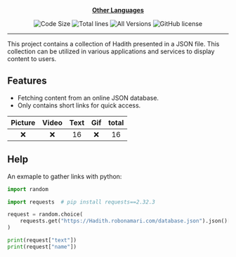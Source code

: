 <div align="center">

[**Other Languages**](.github/README/)

</div>

<p align="center">
  <img src="https://img.shields.io/github/languages/code-size/robonamari/Hadith?style=flat" alt="Code Size">
  <img src="https://tokei.rs/b1/github/robonamari/Hadith?style=flat" alt="Total lines">
  <img src="https://img.shields.io/badge/all%20languages-all%20Versions-blue" alt="All Versions">
  <img src="https://img.shields.io/github/license/robonamari/Hadith" alt="GitHub license">
</p>

---

This project contains a collection of Hadith presented in a JSON file. This collection can be utilized in various applications and services to display content to users.

## Features

- Fetching content from an online JSON database.
- Only contains short links for quick access.

| Picture | Video | Text | Gif | total |
| :-----: | :---: | :--: | :-: | :---: |
| :x: | :x: | 16 | :x: | 16 |

## Help

An exmaple to gather links with python:

```python
import random

import requests  # pip install requests==2.32.3

request = random.choice(
    requests.get("https://Hadith.robonamari.com/database.json").json()["texts"]
)

print(request["text"])
print(request["name"])
```
